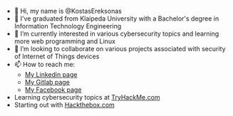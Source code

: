 - 👋 Hi, my name is @KostasEreksonas
- 👀 I've graduated from Klaipeda University with a Bachelor's degree in Information Technology Engineering
- 🌱 I’m currently interested in various cybersecurity topics and learning more web programming and Linux
- 💞️ I’m looking to collaborate on various projects associated with security of Internet of Things devices
- 📫 How to reach me:
  - [My Linkedin page](https://www.linkedin.com/in/kostasereksonas/)
  - [My Gitlab page](https://gitlab.com/k.ereksonas/)
  - [My Facebook page](https://www.facebook.com/kostas.ereksonas/)
- Learning cybersecurity topics at [TryHackMe.com](https://tryhackme.com)
- Starting out with [Hackthebox.com](https://hackthebox.com)
